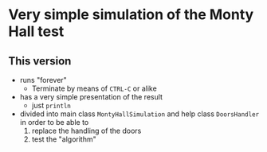 # Very simple simulation of the Monty Hall test
## This version
* runs "forever"
   * Terminate by means of <code>CTRL-C</code> or alike
* has a very simple presentation of the result
   * just <code>println</code>
* divided into main class <code>MontyHallSimulation</code> and help class <code>DoorsHandler</code> in order to be able to
   1) replace the handling of the doors
   2) test the "algorithm"


